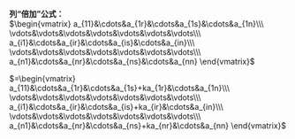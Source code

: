 **列“倍加”公式：**    
 $\begin{vmatrix}    
a_{11}&\cdots&a_{1r}&\cdots&a_{1s}&\cdots&a_{1n}\\\     
\vdots&\vdots&\vdots&\vdots&\vdots&\vdots&\vdots\\\     
a_{i1}&\cdots&a_{ir}&\cdots&a_{is}&\cdots&a_{in}\\\     
\vdots&\vdots&\vdots&\vdots&\vdots&\vdots&\vdots\\\     
a_{n1}&\cdots&a_{nr}&\cdots&a_{ns}&\cdots&a_{nn}    
\end{vmatrix}$     
    
 $=\begin{vmatrix}    
a_{11}&\cdots&a_{1r}&\cdots&a_{1s}+ka_{1r}&\cdots&a_{1n}\\\     
\vdots&\vdots&\vdots&\vdots&\vdots&\vdots&\vdots\\\     
a_{i1}&\cdots&a_{ir}&\cdots&a_{is}+ka_{ir}&\cdots&a_{in}\\\     
\vdots&\vdots&\vdots&\vdots&\vdots&\vdots&\vdots\\\     
a_{n1}&\cdots&a_{nr}&\cdots&a_{ns}+ka_{nr}&\cdots&a_{nn}    
\end{vmatrix}$     
    
